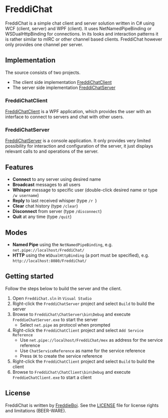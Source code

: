 FreddiChat
==========
FreddiChat is a simple chat client and server solution written in C# using WCF (client, server) and WPF (client). It uses NetNamedPipeBinding or WSDualHttpBinding for connections. In its looks and interaction patterns it is rather similar to mIRC or other channel based clients. FreddiChat however only provides one channel per server.

Implementation
--------------
The source consists of two projects.

+ The client side implementation [FreddiChatClient](https://github.com/FreddieBoi/FreddiChat/tree/master/ChatClient "FreddiChatClient on github")
+ The server side implementation [FreddiChatServer](https://github.com/FreddieBoi/FreddiChat/tree/master/ChatServer "FreddiChatServer on github")

### FreddiChatClient ###
[FreddiChatClient](https://github.com/FreddieBoi/FreddiChat/tree/master/ChatClient "FreddiChatClient on github") is a WPF application, which provides the user with an interface to connect to servers and chat with other users.

### FreddiChatServer ###
[FreddiChatServer](https://github.com/FreddieBoi/FreddiChat/tree/master/ChatServer "FreddiChatServer on github") is a console application. It only provides very limited possibility for interaction and configuration of the server, it just displays relevant calls to and operations of the server.

Features
--------
+ **Connect** to any server using desired name
+ **Broadcast** messages to all users
+ **Whisper** message to specific user (double-click desired name or type `/w username`)
+ **Reply** to last received whisper (type `/r `)
+ **Clear** chat history (type `/clear`)
+ **Disconnect** from server (type `/disconnect`)
+ **Quit** at any time (type `/quit`)

Modes
-----
+ **Named Pipe** using the `NetNamedPipeBinding`, e.g. `net.pipe://localhost/FreddiChat/`
+ **HTTP** using the `WSDualHttpBinding` (a port must be specified), e.g. `http://localhost:8080/FreddiChat/`

Getting started
---------------
Follow the steps below to build the server and the client.

1. Open `FreddiChat.sln` in `Visual Studio`
2. Right-click the `FreddiChatServer` project and select `Build` to build the server
3. Browse to `FreddiChat\ChatServer\bin\Debug` and execute `FreddieChatServer.exe` to start the server
    + Select `net.pipe` as protocol when prompted
4. Right-click the `FreddiChatClient` project and select `Add Service Reference`
    + Use `net.pipe://localhost/FreddiChat/mex` as address for the service reference
    + Use `ChatServiceReference` as name for the service reference
    + Press `OK` to create the service reference
8. Right-click the `FreddiChatClient` project and select `Build` to build the client
9. Browse to `FreddiChat\ChatClient\bin\Debug` and execute `FreddieChatClient.exe` to start a client

License
-------
FreddiChat is written by [FreddieBoi](https://github.com/FreddieBoi "FreddieBoi on github"). See the [LICENSE](https://github.com/FreddieBoi/FreddiChat/blob/master/LICENSE) file for license rights and limitations (BEER-WARE).
